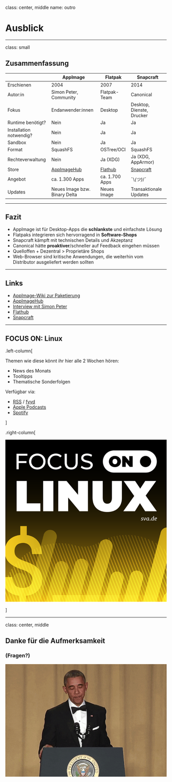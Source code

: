 class: center, middle
name: outro

# Ausblick

---

class: small

## Zusammenfassung

| | AppImage | Flatpak | Snapcraft |
| - | -------- | ------- | --------- |
| Erschienen | 2004 | 2007 | 2014 |
| Autor:in | Simon Peter, Community | Flatpak-Team | Canonical |
| Fokus | Endanwender:innen | Desktop | Desktop, Dienste, Drucker |
| Runtime benötigt? | Nein | Ja | Ja |
| Installation notwendig? | Nein | Ja | Ja
| Sandbox | Nein | Ja | Ja |
| Format | SquashFS | OSTree/OCI | SquashFS |
| Rechteverwaltung | Nein | Ja (XDG) | Ja (XDG, AppArmor) |
| Store | [AppImageHub](https://appimage.github.io/apps/) | [Flathub](https://flathub.org/) | [Snapcraft](https://snapcraft.io/) |
| Angebot | ca. 1.300 Apps | ca. 1.700 Apps | ¯\\_(ツ)_/¯ |
| Updates | Neues Image bzw. Binary Delta | Neues Image | Transaktionale Updates |

---

## Fazit

- AppImage ist für Desktop-Apps die **schlankste** und einfachste Lösung
- Flatpaks integrieren sich hervorragend in **Software-Shops**
- Snapcraft kämpft mit technischen Details und Akzeptanz
- Canonical hätte **proaktiver**/schneller auf Feedback eingehen müssen
- Quelloffen + Dezentral > Proprietäre Shops
- Web-Browser sind kritische Anwendungen, die weiterhin vom Distributor ausgeliefert werden sollten

---

## Links

- [AppImage-Wiki zur Paketierung](https://github.com/AppImage/AppImageKit/wiki/Creating-AppImages)
- [AppImageHub](https://appimage.github.io/apps/)
- [Interview mit Simon Peter](https://itsfoss.com/appimage-interview)
- [Flathub](https://flathub.org/)
- [Snapcraft](https://snapcraft.io/)

---

## FOCUS ON: Linux

.left-column[

Themen wie diese könnt ihr hier alle 2 Wochen hören:

- News des Monats
- Tooltipps
- Thematische Sonderfolgen

Verfügbar via:

- [RSS](https://ageofdevops.de/feed/podcast/fol) / [fyyd](https://fyyd.de/podcast/focus-on-linux)
- [Apple Podcasts](https://podcasts.apple.com/us/podcast/focus-on-linux/id1606139089)
- [Spotify](https://open.spotify.com/show/4Yj9EaidQuwEZL0NkAafzh)

]

.right-column[

![:img FOL-Podcast, 85%](imgs/focus-on-linux.png)

]

---

class: center, middle

## Danke für die Aufmerksamkeit

### (Fragen?)

![:img Obama Micdrop, 65%](imgs/obama_micdrop.gif)
